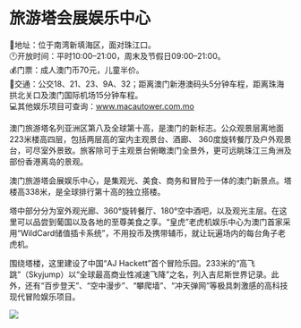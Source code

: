 # 旅游塔会展娱乐中心  
📍地址：位于南湾新填海区，面对珠江口。  
🕛开放时间：平时10:00–21:00，周末及节假日09:00–21:00。  
💰门票：成人澳门币70元，儿童半价。  
🚌交通：公交18、21、23、9A、32；距离澳门新港澳码头5分钟车程，距离珠海拱北关口及澳门国际机场15分钟车程。  
💻其他娱乐项目可查询：<a href="http://www.macautower.com.mo" target="_blank">www.macautower.com.mo</a>  

澳门旅游塔名列亚洲区第八及全球第十高，是澳门的新标志。公众观景层离地面223米楼高四层，包括两层高的室内主观景台、酒廊、 360度旋转餐厅及户外观景台，可尽室外景致。旅客除可于主观景台俯瞰澳门全景外，更可远眺珠江三角洲及部份香港离岛的景观。  

澳门旅游塔会展娱乐中心，是集观光、美食、商务和冒险于一体的澳门新景点。塔楼高338米，是全球排行第十高的独立搭楼。  

塔中部分分为室外观光廊、360°旋转餐厅、180°空中酒吧，以及观光主层。在这里可以品尝到葡国以及各地的至尊美食之享。“皇虎”老虎机娱乐中心为澳门首家采用“WildCard储值插卡系统”，不用投币及携带辅币，就让玩遍场内的每台角子老虎机。  

围绕塔楼，这里建设了中国“AJ Hackett”首个冒险乐园。233米的“高飞跳”（Skyjump）以“全球最高商业性减速飞降”之名，列入吉尼斯世界记录。此外，还有“百步登天”、“空中漫步”、“攀爬墙”、“冲天弹网”等极具刺激感的高科技现代冒险娱乐项目。  

![](https://raw.gitmirror.com/szqq0512/Pic/main/img/202201212101044.png)  
<!-- Last processed: 2025-07-22 03:44:27 -->
